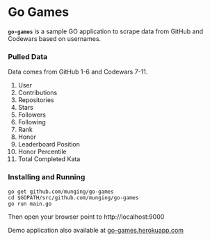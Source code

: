 # Go Games

**`go-games`** is a sample GO application to scrape data from GitHub and Codewars based on usernames.

### Pulled Data

Data comes from GitHub 1-6 and Codewars 7-11.

1. User
2. Contributions
3. Repositories
4. Stars
5. Followers
6. Following
7. Rank
8. Honor
9. Leaderboard Position
10. Honor Percentile
11. Total Completed Kata

### Installing and Running
```
go get github.com/munging/go-games
cd $GOPATH/src/github.com/munging/go-games
go run main.go
```

Then open your browser point to http://localhost:9000

Demo application also available at [go-games.herokuapp.com](https://go-games.herokuapp.com)

